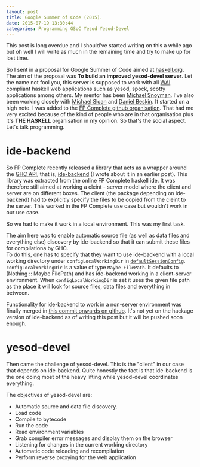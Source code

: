 ```yaml
---
layout: post
title: Google Summer of Code (2015).
date: 2015-07-19 13:30:44
categories: Programming GSoC Yesod Yesod-Devel
---
```


This post is long overdue and I should've started writing on this a while ago but oh well I will write as much in the remaining time and try to make up for lost time.

So I sent in a proposal for Google Summer of Code aimed at [haskell.org].
The aim of the proposal was **To build an improved yesod-devel server**. Let the name not fool you, this server is supposed to work with all [WAI] compliant haskell web applications such as yesod, spock, scotty applications among others.
My mentor has been [Michael Snoyman]. I've also been working closely with [Michael Sloan] and [Daniel Beskin].
It started on a high note. I was added to the [FP Complete github organisation]. That had me very excited because of the kind of people who are in that organisation plus it's **THE HASKELL** organisation in my opinion. So that's the social aspect. Let's talk programming.

# ide-backend
So FP Complete recently released a library that acts as a wrapper around the [GHC API], that is, [ide-backend] (I wrote about it in an earlier post).
This library was extracted from the online FP Complete haskell ide. It was therefore still aimed at working  a cleint - server model where the client and server are on different boxes. The client (the package depending on ide-backend) had to explicitly specify the files to be copied from the cleint to the server. This worked in the FP Complete use case but wouldn't work in our use case.

So we had to make it work in a local environment. This was my first task.

The aim here was to enable automatic source file (as well as data files and everything else) discovery by ide-backend so that it can submit these files for compilationa by GHC.  
To do this, one has to specify that they want to use ide-backend with a local working directory under `configLocalWorkingDir` in [`defaultSessionConfig`]. `configLocalWorkingDir` is a value of type `Maybe FilePath`. It defaults to (Nothing :: Maybe FilePath) and has ide-backend working in a client-server environment. When `configLocalWorkingDir` is set it uses the given file path as the place it will look for source files, data files and everything in between.

Functionality for ide-backend to work in a non-server environment was finally merged in [this commit onwards on github]. It's not yet on the hackage version of ide-backend as of writing this post but it will be pushed soon enough.

# yesod-devel
Then came the challenge of yesod-devel. This is the "client" in our case that depends on ide-backend. 
Quite honestly the fact is that ide-backend is the one doing most of the heavy lifting while yesod-devel coordinates everything.

The objectives of yesod-devel are:

  * Automatic source and data file discovery.
  * Load code
  * Compile to bytecode
  * Run the code
  * Read environment variables
  * Grab compiler error messages and display them on the browser
  * Listening for changes in the current working directory
  * Automatic code reloading and recompilation
  * Perform reverse proxying for the web application

[haskell.org]: https://www.haskell.org
[WAI]: https://www.yesodweb.com/book/web-application-interface
[Michael Snoyman]: https://github.com/snoyberg
[Michael Sloan]: https://github.com/mgsloan
[Daniel Beskin]: https://github.com/ncreep
[FP Complete github organisation]: https://github.com/fpco
[GHC API]: https://wiki.haskell.org/GHC/As_a_library
[ide-backend]: https://hackage.haskell.org/package/ide-backend-0.9.0.2
[`defaultSessionConfig`]: http://hackage.haskell.org/package/ide-backend-0.9.0.2/docs/IdeSession.html#v:defaultSessionConfig
[this commit onwards on github]: https://github.com/fpco/ide-backend/tree/19561d9ff5f496d6556f38992bc8d08896d54091
